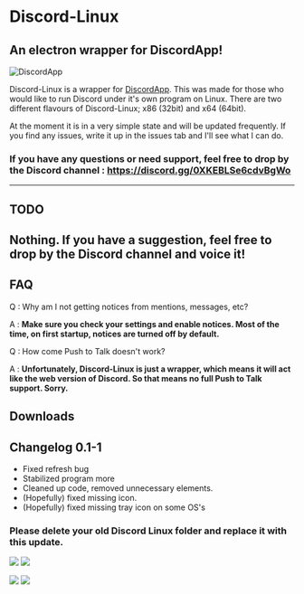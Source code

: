 # Discord-Linux
## An electron wrapper for DiscordApp!

![DiscordApp](https://discordapp.com/assets/df21d1b0c082d8a3cce1c43b290614f9.png)

Discord-Linux is a wrapper for [DiscordApp](http://discordapp.com/). This was made for those who would like to run Discord under it's own program on Linux. There are two different flavours of Discord-Linux; x86 (32bit) and x64 (64bit).

At the moment it is in a very simple state and will be updated frequently. If you find any issues, write it up in the issues tab and I'll see what I can do. 


### If you have any questions or need support, feel free to drop by the Discord channel : https://discord.gg/0XKEBLSe6cdvBgWo
---

## TODO

**Nothing**. If you have a suggestion, feel free to drop by the Discord channel and voice it!
---

## FAQ

Q : Why am I not getting notices from mentions, messages, etc?

A : **Make sure you check your settings and enable notices. Most of the time, on first startup, notices are turned off by default.**

Q : How come Push to Talk doesn't work?

A : **Unfortunately, Discord-Linux is just a wrapper, which means it will act like the web version of Discord. So that means no full Push to Talk support. Sorry.**

## Downloads

## Changelog 0.1-1
- Fixed refresh bug
- Stabilized program more
- Cleaned up code, removed unnecessary elements.
- (Hopefully) fixed missing icon.
- (Hopefully) fixed missing tray icon on some OS's

### Please delete your old Discord Linux folder and replace it with this update.

<a href="https://github.com/XNBlank/discord-linux/releases/download/x86-0.1.1/discordlinux_0.1-1-ia32.deb"><img src="http://i.imgur.com/1AXUERm.png"></a> <a href="https://github.com/XNBlank/discord-linux/releases/download/x64-0.1.1/discordlinux_0.1-1-amd64.deb"><img src="http://i.imgur.com/mnREvcr.png"></a>

<a href="https://github.com/XNBlank/discord-linux/archive/x86-0.1.1.tar.gz"><img src="http://i.imgur.com/ffAMbEr.png"></a> <a href="https://github.com/XNBlank/discord-linux/archive/x64-0.1.1.tar.gz"><img src="http://i.imgur.com/ZgjJZ2E.png"></a>
